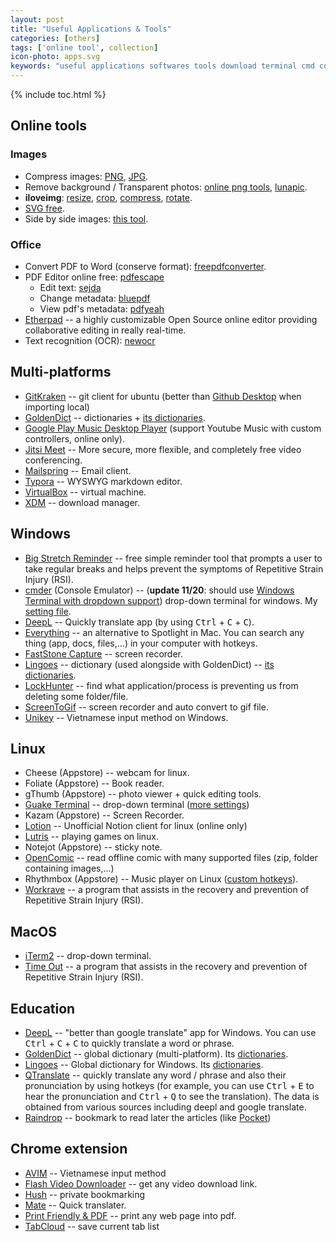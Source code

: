 ```yaml
---
layout: post
title: "Useful Applications & Tools"
categories: [others]
tags: ['online tool', collection]
icon-photo: apps.svg
keywords: "useful applications softwares tools download terminal cmd commander cmder unikey vietnamese input keyboard screen to gif screen recorder lock hunter delete apps soft goldendict dictionary lingoes deepl translate qtranslate hotkeys google translate deep learning machine learning collection reminder stretch RSI download manager IDM XDM Repetitive Strain Injury iterm2 guake terminal cmder drop-down commander cmd quick open terminal commanline workrave time out screentogif lock hunter everything spotlight goldendict deepl lingoes Qtranslate tabcloud avim flash video downloader hush mate pdf printer internet tools image photo compression jpeg png remove background transparent photo luna lunapic resize images iloveimg side by side images"
---
```


{% include toc.html %}

## Online tools

### Images

- Compress images: [PNG](https://compresspng.com/), [JPG](https://compressjpeg.com/).
- Remove background / Transparent photos: [online png tools](https://onlinepngtools.com/create-transparent-png), [lunapic](https://www5.lunapic.com/editor/).
- **iloveimg**: [resize](https://www.iloveimg.com/resize-image), [crop](https://www.iloveimg.com/crop-image), [compress](https://www.iloveimg.com/compress-image), [rotate](https://www.iloveimg.com/rotate-image).
- [SVG free](https://www.flaticon.com/).
- Side by side images: [this tool](https://www.imgonline.com.ua/eng/combine-two-images-into-one.php).

### Office

- Convert PDF to Word (conserve format): [freepdfconverter](https://www.freepdfconvert.com/).
- PDF Editor online free: [pdfescape](https://www.pdfescape.com/)
  - Edit text: [sejda](https://www.sejda.com/)
  - Change metadata: [bluepdf](http://bluepdf.com/)
  - View pdf's metadata: [pdfyeah](https://www.pdfyeah.com/view-pdf-metadata/)
- [Etherpad](https://etherpad.org/) -- a highly customizable Open Source online editor providing collaborative editing in really real-time.
- Text recognition (OCR): [newocr](https://www.newocr.com/)

## Multi-platforms

- [GitKraken](https://www.gitkraken.com/) -- git client for ubuntu (better than [Github Desktop](https://desktop.github.com/) when importing local)
- [GoldenDict](https://github.com/goldendict/goldendict/wiki/Early-Access-Builds-for-Windows?fbclid=IwAR3RVcLdpkpL2B3f1-EAiCzRqjInpy21BltlHs9SwryGuEcQ_VQPB6lftTA) -- dictionaries + [its dictionaries](https://drive.google.com/open?id=1jna8_grA-wyhPrq8BiB7ypadvW3tTlIv).
- [Google Play Music Desktop Player](https://www.googleplaymusicdesktopplayer.com/) (support Youtube Music with custom controllers, online only).
- [Jitsi Meet](https://jitsi.org/jitsi-meet/) -- More secure, more flexible, and completely free video conferencing.
- [Mailspring](https://getmailspring.com/) -- Email client.
- [Typora](https://typora.io/) -- WYSWYG markdown editor.
- [VirtualBox](https://www.virtualbox.org/) -- virtual machine.
- [XDM](http://xdman.sourceforge.net/#downloads) -- download manager.

## Windows

- [Big Stretch Reminder](https://monkeymatt.com/bigstretch/) -- free simple reminder tool that prompts a user to take regular breaks and helps prevent the symptoms of Repetitive Strain Injury (RSI).
- [cmder](https://cmder.net/) (Console Emulator) -- (__update 11/20__: should use [Windows Terminal with dropdown support](/terminal#windows)) drop-down terminal for windows. My [setting file](https://github.com/dinhanhthi/scripts/blob/master/settings/windows/user-ConEmu.xml).
- [DeepL](https://deepl.com/) -- Quickly translate app (by using <kbd>Ctrl</kbd> + <kbd>C</kbd> + <kbd>C</kbd>).
- [Everything](https://www.voidtools.com/) -- an alternative to Spotlight in Mac. You can search any thing (app, docs, files,...) in your computer with hotkeys.
- [FastStone Capture](https://www.faststone.org/index.htm) -- screen recorder.
- [Lingoes](http://www.lingoes.net/) -- dictionary (used alongside with GoldenDict) -- [its dictionaries](https://drive.google.com/open?id=1LlCtGewKiLMil-7aQFEy_tu4ir1eC_6l).
- [LockHunter](https://lockhunter.com/) -- find what application/process is preventing us from deleting some folder/file.
- [ScreenToGif](https://www.screentogif.com/) -- screen recorder and auto convert to gif file.
- [Unikey](https://www.unikey.org/) -- Vietnamese input method on Windows.

## Linux

- Cheese (Appstore) -- webcam for linux.
- Foliate (Appstore) -- Book reader.
- gThumb (Appstore) -- photo viewer + quick editing tools.
- [Guake Terminal](http://guake-project.org/) -- drop-down terminal ([more settings](terminal#guake-terminal))
- Kazam (Appstore) -- Screen Recorder.
- [Lotion](https://github.com/puneetsl/lotion) -- Unofficial Notion client for linux (online only)
- [Lutris](https://lutris.net/) -- playing games on linux.
- Notejot (Appstore) -- sticky note.
- [OpenComic](https://github.com/ollm/OpenComic) -- read offline comic with many supported files (zip, folder containing images,...)
- Rhythmbox (Appstore) -- Music player on Linux ([custom hotkeys](/linux-tips#media--photo--music)).
- [Workrave](http://www.workrave.org/) -- a program that assists in the recovery and prevention of Repetitive Strain Injury (RSI).

## MacOS

- [iTerm2](https://www.iterm2.com/) -- drop-down terminal.
- [Time Out](https://apps.apple.com/us/app/time-out-free/id402592703?mt=12) -- a program that assists in the recovery and prevention of Repetitive Strain Injury (RSI).

## Education

- [DeepL](https://deepl.com/) -- "better than google translate" app for Windows. You can use <kbd>Ctrl</kbd> + <kbd>C</kbd> + <kbd>C</kbd> to quickly translate a word or phrase.
- [GoldenDict](https://github.com/goldendict/goldendict/wiki/Early-Access-Builds-for-Windows?fbclid=IwAR3RVcLdpkpL2B3f1-EAiCzRqjInpy21BltlHs9SwryGuEcQ_VQPB6lftTA) -- global dictionary (multi-platform). Its [dictionaries](https://drive.google.com/open?id=1jna8_grA-wyhPrq8BiB7ypadvW3tTlIv).
- [Lingoes](http://www.lingoes.net/) -- Global dictionary for Windows. Its [dictionaries](https://drive.google.com/open?id=1LlCtGewKiLMil-7aQFEy_tu4ir1eC_6l).
- [QTranslate](https://quest-app.appspot.com/) -- quickly translate any word / phrase and also their pronunciation by using hotkeys (for example, you can use <kbd>Ctrl</kbd> + <kbd>E</kbd> to hear the pronunciation and <kbd>Ctrl</kbd> + <kbd>Q</kbd> to see the translation). The data is obtained from various sources including deepl and google translate.
- [Raindrop](raindrop.io) -- bookmark to read later the articles (like [Pocket](https://app.getpocket.com/))

## Chrome extension

- [AVIM](https://chrome.google.com/webstore/detail/avim-vietnamese-input-met/opgbbffpdglhkpglnlkiclakjlpiedoh?hl=en) -- Vietnamese input method
- [Flash Video Downloader](https://chrome.google.com/webstore/detail/flash-video-downloader/aiimdkdngfcipjohbjenkahhlhccpdbc) -- get any video download link.
- [Hush](https://chrome.google.com/webstore/detail/hush-private-bookmarking/hjmoaenjknbdehbiaeeijcppnljflkff?hl=en) -- private bookmarking
- [Mate](https://chrome.google.com/webstore/detail/mate-translate-%E2%80%93-translat/ihmgiclibbndffejedjimfjmfoabpcke) -- Quick translater.
- [Print Friendly & PDF](https://chrome.google.com/webstore/detail/print-friendly-pdf/ohlencieiipommannpdfcmfdpjjmeolj?hl=en) -- print any web page into pdf.
- [TabCloud](https://chrome.google.com/webstore/detail/tabcloud/npecfdijgoblfcgagoijgmgejmcpnhof) -- save current tab list
